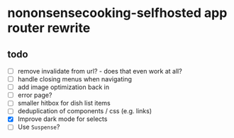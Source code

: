 # nononsensecooking-selfhosted app router rewrite

## todo

- [ ] remove invalidate from url? - does that even work at all?
- [ ] handle closing menus when navigating
- [ ] add image optimization back in
- [ ] error page?
- [ ] smaller hitbox for dish list items
- [ ] deduplication of components / css (e.g. links)
- [x] Improve dark mode for selects
- [ ] Use `Suspense`?
